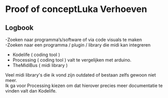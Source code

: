 # Proof of conceptLuka Verhoeven
## Logbook
-Zoeken naar programma’s/software of via code visuals te maken <br />
-Zoeken naar een programma / plugin / library die midi kan integreren <br />
*	Kodelife ( coding tool )
*	Processing ( coding tool ) valt te vergelijken met arduino.
*	TheMidiBus ( midi library )

Veel midi library's die ik vond zijn outdated of bestaan zelfs gewoon niet meer. <br/>
Ik ga voor Processing kiezen om dat hierover precies meer documentatie te vinden valt dan Kodelife.
